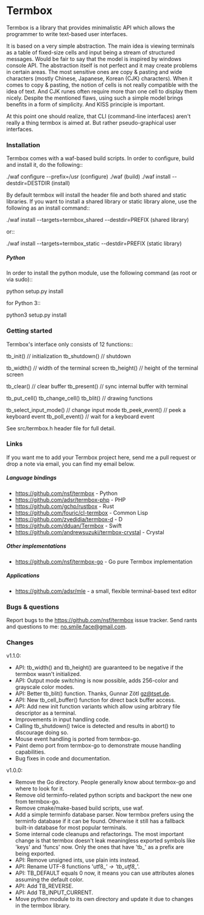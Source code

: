 # Termbox

Termbox is a library that provides minimalistic API which allows the
programmer to write text-based user interfaces.

It is based on a very simple abstraction. The main idea is viewing terminals as
a table of fixed-size cells and input being a stream of structured
messages. Would be fair to say that the model is inspired by windows console
API. The abstraction itself is not perfect and it may create problems in certain
areas. The most sensitive ones are copy & pasting and wide characters (mostly
Chinese, Japanese, Korean (CJK) characters). When it comes to copy & pasting,
the notion of cells is not really compatible with the idea of text. And CJK
runes often require more than one cell to display them nicely. Despite the
mentioned flaws, using such a simple model brings benefits in a form of
simplicity. And KISS principle is important.

At this point one should realize, that CLI (command-line interfaces) aren't
really a thing termbox is aimed at. But rather pseudo-graphical user interfaces.



### Installation

Termbox comes with a waf-based build scripts. In order to configure, build and
install it, do the following::

  ./waf configure --prefix=/usr          (configure)
  ./waf                                  (build)
  ./waf install --destdir=DESTDIR        (install)

By default termbox will install the header file and both shared and static
libraries. If you want to install a shared library or static library alone, use
the following as an install command::

  ./waf install --targets=termbox_shared --destdir=PREFIX      (shared library)

or::

  ./waf install --targets=termbox_static --destdir=PREFIX      (static library)


##### Python

In order to install the python module, use the following command (as root or
via sudo)::

  python setup.py install

for Python 3::

  python3 setup.py install



### Getting started

Termbox's interface only consists of 12 functions::

  tb_init() // initialization
  tb_shutdown() // shutdown

  tb_width() // width of the terminal screen
  tb_height() // height of the terminal screen

  tb_clear() // clear buffer
  tb_present() // sync internal buffer with terminal

  tb_put_cell()
  tb_change_cell()
  tb_blit() // drawing functions

  tb_select_input_mode() // change input mode
  tb_peek_event() // peek a keyboard event
  tb_poll_event() // wait for a keyboard event

See src/termbox.h header file for full detail.



### Links

If you want me to add your Termbox project here, send me a pull request or drop
a note via email, you can find my email below.

##### Language bindings

- https://github.com/nsf/termbox - Python
- https://github.com/adsr/termbox-php - PHP
- https://github.com/gchp/rustbox - Rust
- https://github.com/fouric/cl-termbox - Common Lisp
- https://github.com/zyedidia/termbox-d - D
- https://github.com/dduan/Termbox - Swift
- https://github.com/andrewsuzuki/termbox-crystal - Crystal

##### Other implementations

- https://github.com/nsf/termbox-go - Go pure Termbox implementation

##### Applications

- https://github.com/adsr/mle - a small, flexible terminal-based text editor



### Bugs & questions

Report bugs to the https://github.com/nsf/termbox issue tracker. Send rants
and questions to me: no.smile.face@gmail.com.



### Changes

v1.1.0:

- API: tb_width() and tb_height() are guaranteed to be negative if the termbox
  wasn't initialized.
- API: Output mode switching is now possible, adds 256-color and grayscale color
  modes.
- API: Better tb_blit() function. Thanks, Gunnar Zötl <gz@tset.de>.
- API: New tb_cell_buffer() function for direct back buffer access.
- API: Add new init function variants which allow using arbitrary file
  descriptor as a terminal.
- Improvements in input handling code.
- Calling tb_shutdown() twice is detected and results in abort() to discourage
  doing so.
- Mouse event handling is ported from termbox-go.
- Paint demo port from termbox-go to demonstrate mouse handling capabilities.
- Bug fixes in code and documentation.

v1.0.0:

- Remove the Go directory. People generally know about termbox-go and where
  to look for it.
- Remove old terminfo-related python scripts and backport the new one from
  termbox-go.
- Remove cmake/make-based build scripts, use waf.
- Add a simple terminfo database parser. Now termbox prefers using the
  terminfo database if it can be found. Otherwise it still has a fallback
  built-in database for most popular terminals.
- Some internal code cleanups and refactorings. The most important change is
  that termbox doesn't leak meaningless exported symbols like 'keys' and
  'funcs' now. Only the ones that have 'tb_' as a prefix are being exported.
- API: Remove unsigned ints, use plain ints instead.
- API: Rename UTF-8 functions 'utf8_*' -> 'tb_utf8_*'.
- API: TB_DEFAULT equals 0 now, it means you can use attributes alones
  assuming the default color.
- API: Add TB_REVERSE.
- API: Add TB_INPUT_CURRENT.
- Move python module to its own directory and update it due to changes in the
  termbox library.
